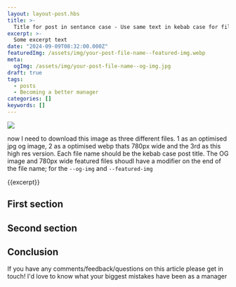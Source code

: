 ```yaml
---
layout: layout-post.hbs
title: >-
  Title for post in sentance case - Use same text in kebab case for file name and image files
excerpt: >-
  Some excerpt text
date: "2024-09-09T08:32:00.000Z"
featuredImg: /assets/img/your-post-file-name--featured-img.webp
meta:
  ogImg: /assets/img/your-post-file-name--og-img.jpg
draft: true
tags:
  - posts
  - Becoming a better manager
categories: []
keywords: []
---
```


![]({{featuredImg}})

now I need to download this image as three different files. 1  as an optimised jpg og image, 2 as a optimised webp thats 780px wide and the 3rd as this high res version. Each file name should be the kebab case post title. The OG image and 780px wide featured files shoudl have a modifier on the end of the file name; for the `--og-img` and `--featured-img`

{{excerpt}}

## First section

## Second section


## Conclusion

If you have any comments/feedback/questions on this article please get in touch! I'd love to know what your biggest mistakes have been as a manager

